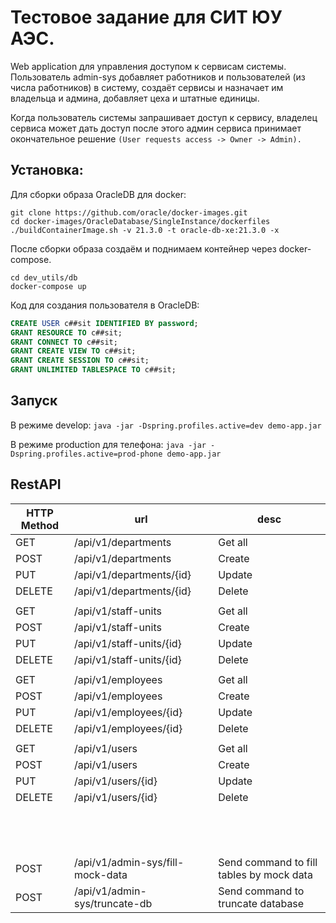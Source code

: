 # Тестовое задание для СИТ ЮУ АЭС.

Web application для управления доступом к сервисам системы.
Пользователь admin-sys добавляет работников и пользователей 
(из числа работников) в систему, создаёт сервисы и назначает 
им владельца и админа, добавляет цеха и штатные единицы.

Когда пользователь системы запрашивает доступ к сервису, 
владелец сервиса может дать доступ после этого админ сервиса
принимает окончательное решение
`(User requests access -> Owner -> Admin).`


## Установка:

Для сборки образа OracleDB для docker:
```shell
git clone https://github.com/oracle/docker-images.git
cd docker-images/OracleDatabase/SingleInstance/dockerfiles
./buildContainerImage.sh -v 21.3.0 -t oracle-db-xe:21.3.0 -x
```

После сборки образа создаём и поднимаем контейнер через docker-compose.
```shell
cd dev_utils/db
docker-compose up
```

Код для создания пользователя в OracleDB: 
```sql
CREATE USER c##sit IDENTIFIED BY password;
GRANT RESOURCE TO c##sit;
GRANT CONNECT TO c##sit;
GRANT CREATE VIEW TO c##sit;
GRANT CREATE SESSION TO c##sit;
GRANT UNLIMITED TABLESPACE TO c##sit;
```

## Запуск
В режиме develop:
```java -jar -Dspring.profiles.active=dev demo-app.jar```

В режиме production для телефона:
```java -jar -Dspring.profiles.active=prod-phone demo-app.jar```


## RestAPI
| HTTP Method | url                              | desc                                     |
|-------------|----------------------------------|------------------------------------------|
| GET         | /api/v1/departments              | Get all                                  |
| POST        | /api/v1/departments              | Create                                   |
| PUT         | /api/v1/departments/{id}         | Update                                   |
| DELETE      | /api/v1/departments/{id}         | Delete                                   |
|             |                                  |                                          |
| GET         | /api/v1/staff-units              | Get all                                  |
| POST        | /api/v1/staff-units              | Create                                   |
| PUT         | /api/v1/staff-units/{id}         | Update                                   |
| DELETE      | /api/v1/staff-units/{id}         | Delete                                   |
|             |                                  |                                          |
| GET         | /api/v1/employees                | Get all                                  |
| POST        | /api/v1/employees                | Create                                   |
| PUT         | /api/v1/employees/{id}           | Update                                   |
| DELETE      | /api/v1/employees/{id}           | Delete                                   |
|             |                                  |                                          |
| GET         | /api/v1/users                    | Get all                                  |
| POST        | /api/v1/users                    | Create                                   |
| PUT         | /api/v1/users/{id}               | Update                                   |
| DELETE      | /api/v1/users/{id}               | Delete                                   |
|             |                                  |                                          |
|             |                                  |                                          |
|             |                                  |                                          |
|             |                                  |                                          |
|             |                                  |                                          |
|             |                                  |                                          |
|             |                                  |                                          |
|             |                                  |                                          |
|             |                                  |                                          |
|             |                                  |                                          |
|             |                                  |                                          |
|             |                                  |                                          |
|             |                                  |                                          |
| POST        | /api/v1/admin-sys/fill-mock-data | Send command to fill tables by mock data |
| POST        | /api/v1/admin-sys/truncate-db    | Send command to truncate database        |
